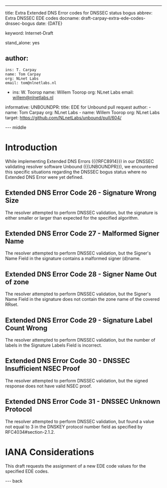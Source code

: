 ---
title: Extra Extended DNS Error codes for DNSSEC status bogus
abbrev: Extra DNSSEC EDE codes
docname: draft-carpay-extra-ede-codes-dnssec-bogus
date: {DATE}

keyword: Internet-Draft

stand_alone: yes

author:
 -
    ins: T. Carpay
    name: Tom Carpay
    org: NLnet Labs
    email: tom@nlnetlabs.nl
 -
    ins: W. Toorop
    name: Willem Toorop
    org: NLnet Labs
    email: willem@nlnetlabs.nl

informative:
  UNBOUNDPR:
    title: EDE for Unbound pull request
    author:
    -
      name: Tom Carpay
      org: NLnet Labs
    -
      name: Willem Toorop
      org: NLnet Labs
    target: https://github.com/NLnetLabs/unbound/pull/604/

--- middle

# Introduction

While implementing Extended DNS Errors ({{!RFC8914}}) in our DNSSEC validating resolver software Unbound ({{UNBOUNDPR}}), we encountered this specific situations regarding the DNSSEC bogus status where no Extended DNS Error were yet defined. 



## Extended DNS Error Code 26 - Signature Wrong Size

The resolver attempted to perform DNSSEC validation, but the signature is either smaller or larger than expected for the specified algorithm.

## Extended DNS Error Code 27 - Malformed Signer Name

The resolver attempted to perform DNSSEC validation, but the Signer's Name Field in the signature contains a malformed signer (d)name.

## Extended DNS Error Code 28 - Signer Name Out of zone

The resolver attempted to perform DNSSEC validation, but the Signer's Name Field in the signature does not contain the zone name of the covered RRset.

## Extended DNS Error Code 29 - Signature Label Count Wrong

The resolver attempted to perform DNSSEC validation, but the number of labels in the Signature Labels Field is incorrect.

## Extended DNS Error Code 30 - DNSSEC Insufficient NSEC Proof

The resolver attempted to perform DNSSEC validation, but the signed response does not have valid NSEC proof.

## Extended DNS Error Code 31 - DNSSEC Unknown Protocol

The resolver attempted to perform DNSSEC validation, but found a value not equal to 3 in the DNSKEY protocol number field as specified by RFC4034#section-2.1.2.


# IANA Considerations

This draft requests the assignment of a new EDE code values for the specified EDE
codes.

--- back